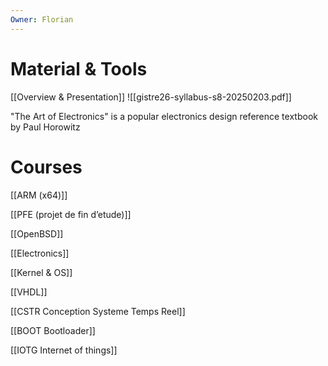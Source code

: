 ```yaml
---
Owner: Florian
---
```

# Material & Tools
[[Overview & Presentation]]
![[gistre26-syllabus-s8-20250203.pdf]]
  
"The Art of Electronics" is a popular electronics design reference textbook by Paul Horowitz
# Courses

[[ARM (x64)]]

[[PFE (projet de fin d’etude)]]

[[OpenBSD]]

[[Electronics]]

[[Kernel & OS]]

[[VHDL]]

[[CSTR Conception Systeme Temps Reel]]

[[BOOT Bootloader]]

[[IOTG Internet of things]]
